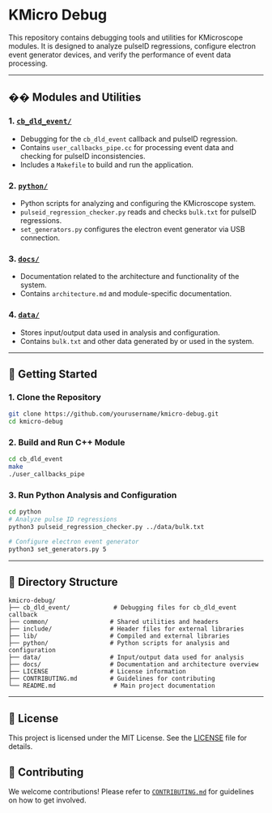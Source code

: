 # KMicro Debug

This repository contains debugging tools and utilities for KMicroscope modules. It is designed to analyze pulseID regressions, configure electron event generator devices, and verify the performance of event data processing.

---

## �� Modules and Utilities

### 1. [`cb_dld_event/`](./cb_dld_event/)
- Debugging for the `cb_dld_event` callback and pulseID regression.
- Contains `user_callbacks_pipe.cc` for processing event data and checking for pulseID inconsistencies.
- Includes a `Makefile` to build and run the application.

### 2. [`python/`](./python/)
- Python scripts for analyzing and configuring the KMicroscope system.
- `pulseid_regression_checker.py` reads and checks `bulk.txt` for pulseID regressions.
- `set_generators.py` configures the electron event generator via USB connection.

### 3. [`docs/`](./docs/)
- Documentation related to the architecture and functionality of the system.
- Contains `architecture.md` and module-specific documentation.

### 4. [`data/`](./data/)
- Stores input/output data used in analysis and configuration.
- Contains `bulk.txt` and other data generated by or used in the system.

---

## 🚀 Getting Started

### 1. Clone the Repository
```bash
git clone https://github.com/yourusername/kmicro-debug.git
cd kmicro-debug
```

### 2. Build and Run C++ Module
```bash
cd cb_dld_event
make
./user_callbacks_pipe
```

### 3. Run Python Analysis and Configuration
```bash
cd python
# Analyze pulse ID regressions
python3 pulseid_regression_checker.py ../data/bulk.txt

# Configure electron event generator
python3 set_generators.py 5
```

---

## 📄 Directory Structure
```
kmicro-debug/
├── cb_dld_event/            # Debugging files for cb_dld_event callback
├── common/                 # Shared utilities and headers
├── include/                # Header files for external libraries
├── lib/                    # Compiled and external libraries
├── python/                 # Python scripts for analysis and configuration
├── data/                   # Input/output data used for analysis
├── docs/                   # Documentation and architecture overview
├── LICENSE                 # License information
├── CONTRIBUTING.md         # Guidelines for contributing
└── README.md                # Main project documentation
```

---

## 📄 License
This project is licensed under the MIT License. See the [LICENSE](LICENSE) file for details.

## 🤝 Contributing
We welcome contributions! Please refer to [`CONTRIBUTING.md`](./CONTRIBUTING.md) for guidelines on how to get involved.


